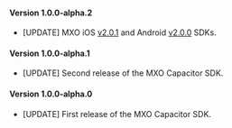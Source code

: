 #### Version 1.0.0-alpha.2
* [UPDATE] MXO iOS [v2.0.1](https://github.com/medallia/mxo-ios-sdk/releases/tag/2.0.1) and Android [v2.0.0](https://github.com/medallia/mxo-android-sdk/releases/tag/2.0.0) SDKs.

#### Version 1.0.0-alpha.1
* [UPDATE] Second release of the MXO Capacitor SDK.

#### Version 1.0.0-alpha.0
* [UPDATE] First release of the MXO Capacitor SDK.
